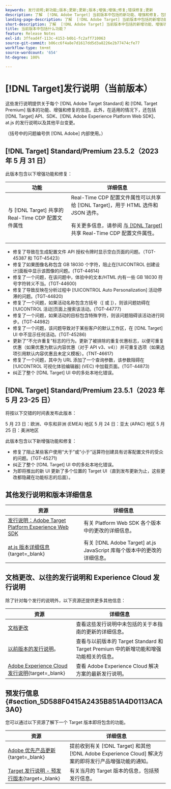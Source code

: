 ```yaml
---
keywords: 发行说明;新功能;版本;更新;更新;版本;增强;增强;修复;错误修复;更新
description: 了解  [!DNL Adobe Target] 当前版本中包括的新功能、增强和修复，包括 SDK、API 和 JavaScript 库。
landing-page-description: 了解  [!DNL Adobe Target] 当前版本中包括的新增功能、增强功能和修复。
short-description: 了解  [!DNL Adobe Target] 当前版本中包括的新增功能、增强功能和修复。
title: 当前版本中包括什么功能？
feature: Release Notes
exl-id: 3ffead4f-113c-4153-b0b1-fc2aff710063
source-git-commit: b06cc6f4a8e7d1617dd5d3a8226e2b77474cfe77
workflow-type: tm+mt
source-wordcount: '654'
ht-degree: 100%

---
```


# [!DNL Target]发行说明（当前版本）

这些发行说明提供关于每个 [!DNL Adobe Target Standard] 和 [!DNL Target Premium] 版本的功能、增强和修复的信息。此外，在适用的情况下，还包括 [!DNL Target] API、SDK、[!DNL Adobe Experience Platform Web SDK]、at.js 的发行说明以及其他平台变更。

（括号中的问题编号供 [!DNL Adobe] 内部使用。）

## [!DNL Target] Standard/Premium 23.5.2（2023 年 5 月 31 日）

此版本包含以下增强功能和修复：

| 功能 | 详细信息 |
|--- |--- |
| 与 [!DNL Target] 共享的 Real-Time CDP 配置文件属性 | Real-Time CDP 配置文件属性可以共享给 [!DNL Target]，用于 HTML 选件和 JSON 选件。<P>有关更多信息，请参阅 [与  [!DNL Target]](/help/main/c-integrating-target-with-mac/integrating-with-rtcdp.md#rtcdp-profile-attributes) 共享 Real-Time CDP 配置文件属性。 |

* 修复了导致在生成配置文件 API 授权令牌时显示空白页面的问题。（TGT-45387 和 TGT-45423）
* 修复了如果图像名称包含 GB 18030 个字符，阻止在[!UICONTROL 创建设计]面板中显示该图像的问题。(TGT-44614)
* 修复了一个问题，在该问题中，体验中的文本/HTML 内有一些 GB 18030 符号字符转义不当。(TGT-44600)
* 修复了导致反映在分析过程中 [!UICONTROL Auto Personalization] 活动停滞的问题。(TGT-44820)
* 修复了一个问题，如果活动名称包含方括号（[ 或 ]），则该问题妨碍在[!UICONTROL 活动]页面上搜索该活动。(TGT-44777)
* 修复了一个问题，如果活动的目标包含特殊字符，则该问题阻碍该活动进行同步。(TGT-44982)
* 修复了一个问题，该问题导致对于某些客户的默认工作区，在 [!DNL Target] UI 中不显示任何活动。(TGT-45286)
* 更新了“不允许重复”标志的行为。更新了被排除的重复优惠标志，以便可重复优惠（如果优惠为默认内容优惠（对于 API v3、v4））并可重复选项（如果选项引用默认内容优惠且未定义模板）。(TNT-46617)
* 修复了一个问题，其中为 URL 添加了一个查询参数，该参数阻碍在[!UICONTROL 可视化体验编辑器] (VEC) 中加载页面。(TGT-44873)
* 纠正了整个 [!DNL Target] UI 中的多处本地化错误。

## [!DNL Target] Standard/Premium 23.5.1（2023 年 5 月 23-25 日）

将按以下交错的时间表发布此版本：

5 月 23 日：欧洲、中东和非洲 (EMEA) 地区
5 月 24 日：亚太 (APAC) 地区
5 月 25 日：美洲地区

此版本包含以下新增强功能和修复：

* 修复了阻止某些客户使用“大于”或“小于”运算符创建具有访客配置文件的受众的问题。(TGT-45271)
* 纠正了整个 [!DNL Target] UI 中的多处本地化错误。
* 为即将推出的新 UI 更新了多个位置的 Target UI（直到发布更新为止，这些更改都隐藏在功能标志的后面）。

## 其他发行说明和版本详细信息

| 资源 | 详细信息 |
|--- |--- |
| [发行说明：Adobe Target Platform Experience Web SDK](https://experienceleague.adobe.com/docs/experience-platform/edge/release-notes.html?lang=zh-Hans) | 有关 Platform Web SDK 各个版本中的更改的详细信息。 |
| [at.js 版本详细信息](https://experienceleague.corp.adobe.com/docs/target-dev/developer/client-side/at-js-implementation/target-atjs-versions.html){target=_blank} | 有关 [!DNL Adobe Target] at.js JavaScript 库每个版本中的更改的详细信息。 |

## 文档更改、以往的发行说明和 Experience Cloud 发行说明

除了针对每个发行的说明外，以下资源还提供更多其他信息：

| 资源 | 详细信息 |
|--- |--- |
| [文档更改](/help/main/r-release-notes/doc-change.md) | 查看这些发行说明中未包括的关于本指南的更新的详细信息。 |
| [以前版本的发行说明](/help/main/r-release-notes/release-notes-for-previous-releases.md)。 | 查看与以前版本的 Target Standard 和 Target Premium 中的新增功能和增强功能相关的信息。 |
| [Adobe Experience Cloud 发行说明](https://experienceleague.adobe.com/docs/release-notes/experience-cloud/current.html?lang=zh-Hans){target=_blank} | 查看 Adobe Experience Cloud 解决方案的最新发行说明。 |

## 预发行信息 {#section_5D588F0415A2435B851A4D0113ACA3A0}

您可以通过以下资源了解下一个 Target 版本即将包含的功能。

| 资源 | 详细信息 |
|--- |--- |
| [Adobe 优先产品更新](https://www.adobe.com/cn/subscription/priority-product-update.html){target=_blank} | 提前收到有关 [!DNL Target] 和其他 [!DNL Adobe Experience Cloud] 解决方案的即将发行产品增强功能的通知。 |
| [Target 发行说明 - 预发行版本](/help/main/r-release-notes/target-release-notes.md){target=_blank} | 有关当月的 Target 版本的信息，包括预发行信息。 |
